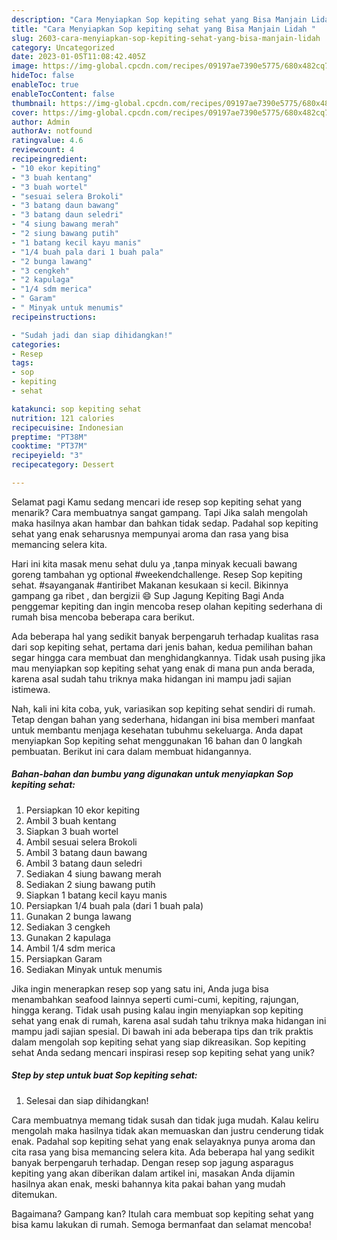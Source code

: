 ```yaml
---
description: "Cara Menyiapkan Sop kepiting sehat yang Bisa Manjain Lidah "
title: "Cara Menyiapkan Sop kepiting sehat yang Bisa Manjain Lidah "
slug: 2603-cara-menyiapkan-sop-kepiting-sehat-yang-bisa-manjain-lidah
category: Uncategorized
date: 2023-01-05T11:08:42.405Z
image: https://img-global.cpcdn.com/recipes/09197ae7390e5775/680x482cq70/sop-kepiting-sehat-foto-resep-utama.jpg
hideToc: false
enableToc: true
enableTocContent: false
thumbnail: https://img-global.cpcdn.com/recipes/09197ae7390e5775/680x482cq70/sop-kepiting-sehat-foto-resep-utama.jpg
cover: https://img-global.cpcdn.com/recipes/09197ae7390e5775/680x482cq70/sop-kepiting-sehat-foto-resep-utama.jpg
author: Admin
authorAv: notfound
ratingvalue: 4.6
reviewcount: 4
recipeingredient:
- "10 ekor kepiting"
- "3 buah kentang"
- "3 buah wortel"
- "sesuai selera Brokoli"
- "3 batang daun bawang"
- "3 batang daun seledri"
- "4 siung bawang merah"
- "2 siung bawang putih"
- "1 batang kecil kayu manis"
- "1/4 buah pala dari 1 buah pala"
- "2 bunga lawang"
- "3 cengkeh"
- "2 kapulaga"
- "1/4 sdm merica"
- " Garam"
- " Minyak untuk menumis"
recipeinstructions:

- "Sudah jadi dan siap dihidangkan!"
categories:
- Resep
tags:
- sop
- kepiting
- sehat

katakunci: sop kepiting sehat 
nutrition: 121 calories
recipecuisine: Indonesian
preptime: "PT38M"
cooktime: "PT37M"
recipeyield: "3"
recipecategory: Dessert

---
```



Selamat pagi Kamu sedang mencari ide resep sop kepiting sehat yang menarik? Cara membuatnya sangat gampang. Tapi Jika salah mengolah maka hasilnya akan hambar dan bahkan tidak sedap. Padahal sop kepiting sehat yang enak seharusnya mempunyai aroma dan rasa yang bisa memancing selera kita.


Hari ini kita masak menu sehat dulu ya ,tanpa minyak kecuali bawang goreng tambahan yg optional #weekendchallenge. Resep Sop kepiting sehat. #sayanganak #antiribet Makanan kesukaan si kecil. Bikinnya gampang ga ribet , dan bergizii 😄 Sup Jagung Kepiting Bagi Anda penggemar kepiting dan ingin mencoba resep olahan kepiting sederhana di rumah bisa mencoba beberapa cara berikut.

Ada beberapa hal yang sedikit banyak berpengaruh terhadap kualitas rasa dari sop kepiting sehat, pertama dari jenis bahan, kedua pemilihan bahan segar hingga cara membuat dan menghidangkannya. Tidak usah pusing jika mau menyiapkan sop kepiting sehat yang enak di mana pun anda berada, karena asal sudah tahu triknya maka hidangan ini mampu jadi sajian istimewa.


Nah, kali ini kita coba, yuk, variasikan sop kepiting sehat sendiri di rumah. Tetap dengan bahan yang sederhana, hidangan ini bisa memberi manfaat untuk membantu menjaga kesehatan tubuhmu sekeluarga. Anda dapat menyiapkan Sop kepiting sehat menggunakan 16 bahan dan 0 langkah pembuatan. Berikut ini cara dalam membuat hidangannya.

<!--inarticleads1-->

##### Bahan-bahan dan bumbu yang digunakan untuk menyiapkan Sop kepiting sehat:

1. Persiapkan 10 ekor kepiting
1. Ambil 3 buah kentang
1. Siapkan 3 buah wortel
1. Ambil sesuai selera Brokoli
1. Ambil 3 batang daun bawang
1. Ambil 3 batang daun seledri
1. Sediakan 4 siung bawang merah
1. Sediakan 2 siung bawang putih
1. Siapkan 1 batang kecil kayu manis
1. Persiapkan 1/4 buah pala (dari 1 buah pala)
1. Gunakan 2 bunga lawang
1. Sediakan 3 cengkeh
1. Gunakan 2 kapulaga
1. Ambil 1/4 sdm merica
1. Persiapkan  Garam
1. Sediakan  Minyak untuk menumis


Jika ingin menerapkan resep sop yang satu ini, Anda juga bisa menambahkan seafood lainnya seperti cumi-cumi, kepiting, rajungan, hingga kerang. Tidak usah pusing kalau ingin menyiapkan sop kepiting sehat yang enak di rumah, karena asal sudah tahu triknya maka hidangan ini mampu jadi sajian spesial. Di bawah ini ada beberapa tips dan trik praktis dalam mengolah sop kepiting sehat yang siap dikreasikan. Sop kepiting sehat Anda sedang mencari inspirasi resep sop kepiting sehat yang unik? 

<!--inarticleads2-->

##### Step by step untuk buat Sop kepiting sehat:


1. Selesai dan siap dihidangkan!

Cara membuatnya memang tidak susah dan tidak juga mudah. Kalau keliru mengolah maka hasilnya tidak akan memuaskan dan justru cenderung tidak enak. Padahal sop kepiting sehat yang enak selayaknya punya aroma dan cita rasa yang bisa memancing selera kita. Ada beberapa hal yang sedikit banyak berpengaruh terhadap. Dengan resep sop jagung asparagus kepiting yang akan diberikan dalam artikel ini, masakan Anda dijamin hasilnya akan enak, meski bahannya kita pakai bahan yang mudah ditemukan. 

Bagaimana? Gampang kan? Itulah cara membuat sop kepiting sehat yang bisa kamu lakukan di rumah. Semoga bermanfaat dan selamat mencoba!
